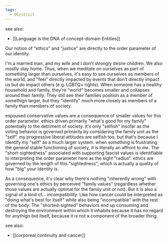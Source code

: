 ```yaml
---
tags:
  - OC/strict
---
```


see also:
- [[Language is the DNA of concept-domain Entities]]

Our notion of "ethics" and "justice" are directly to the order parameter of our identity.

I'm a married man, and my wife and I don't strongly desire children. We also mostly stay home. Thus, when we meditate on ourselves as part of something larger than ourselves, it's easy to see ourselves as members of the world, and "feel" directly impacted by events that don't directly impact us but do impact others (e.g. LGBTQ+ rights). When someone has a healthy household and family, they're "world" becomes smaller and collapses around their family. They still see their families position as a member of somethign larger, but they "identify" much more closely as members of a family than members of society. 

espoused conservative values are a consequence of smaller values for this order parameter. ethics driven primarily "what's good for my family" potentially to the detriment of society. it's only "selfish" insofar as the voting behavior is governed primarily by considering the family unit as the "self". my progressive liberal attitudes are selfish too, but that's because I identify my "self" as a much larger system. when something is frustrating the general stable functioning of society, it is literally an affront to *me*. The "short-sightedness" associated with supporting fascist values is identifiable to interpreting the order parameter here as the sight "radius". ethics are governed by the length of this "sightedness", which is actually a quality of how "big" your identity is.

As a consequence, it's clear why there's nothing "inherently wrong" with governing one's ethics by perceived "family values" (regardless whether those values are actually optimal for the family unit or not). But it is also a signal of a kind of... incompatibility. Like how cancer could be interpreted as "doing what's best for itself" while also being "incompatible" with the rest of the body. The "shorted-sighted" behaviors end up consuming and destroying the environment within which it inhabits because it has no regard for anythign but itself, because it is not a component of the broader thing.

see also:
- [[corporeal continuity and cancer]]